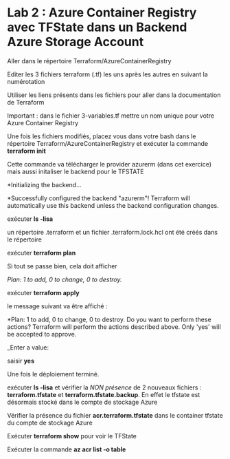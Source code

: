 # Lab 2 : Azure Container Registry avec TFState dans un Backend Azure Storage Account

Aller dans le répertoire Terraform/AzureContainerRegistry

Editer les 3 fichiers terraform (.tf) les uns après les autres en suivant la numérotation

Utiliser les liens présents dans les fichiers pour aller dans la documentation de Terraform

Important : dans le fichier 3-variables.tf  mettre un nom unique pour votre Azure Container Registry

Une fois les fichiers modifiés, placez vous dans votre bash dans le répertoire Terraform/AzureContainerRegistry et exécuter la commande **terraform init** 

Cette commande va télécharger le provider azurerm (dans cet exercice) mais aussi initaliser le backend pour le TFSTATE

*Initializing the backend...

*Successfully configured the backend "azurerm"! Terraform will automatically
use this backend unless the backend configuration changes.

exécuter **ls -lisa**

un répertoire .terraform et un fichier .terraform.lock.hcl ont été créés dans le répertoire

exécuter **terraform plan**

Si tout se passe bien, cela doit afficher

_Plan: 1 to add, 0 to change, 0 to destroy._ 

exécuter **terraform apply** 

le message suivant va être affiché :

*Plan: 1 to add, 0 to change, 0 to destroy.
 Do you want to perform these actions?
  Terraform will perform the actions described above.
  Only 'yes' will be accepted to approve.

  _Enter a value:

  saisir **yes**

  Une fois le déploiement terminé. 

  exécuter **ls -lisa** et vérifier la _NON présence_  de 2 nouveaux fichiers : **terraform.tfstate** et **terraform.tfstate.backup**. En effet le tfstate est désormais stocké dans le compte de stockage Azure

  Vérifier la présence du fichier **acr.terraform.tfstate** dans le container tfstate du compte de stockage Azure

  Exécuter **terraform show** pour voir le TFState

  Exécuter la commande **az acr list -o table**
